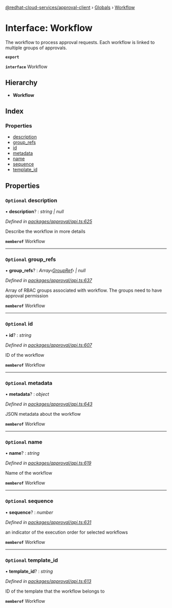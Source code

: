 [@redhat-cloud-services/approval-client](../README.md) › [Globals](../globals.md) › [Workflow](workflow.md)

# Interface: Workflow

The workflow to process approval requests. Each workflow is linked to multiple groups of approvals.

**`export`** 

**`interface`** Workflow

## Hierarchy

* **Workflow**

## Index

### Properties

* [description](workflow.md#optional-description)
* [group_refs](workflow.md#optional-group_refs)
* [id](workflow.md#optional-id)
* [metadata](workflow.md#optional-metadata)
* [name](workflow.md#optional-name)
* [sequence](workflow.md#optional-sequence)
* [template_id](workflow.md#optional-template_id)

## Properties

### `Optional` description

• **description**? : *string | null*

*Defined in [packages/approval/api.ts:625](https://github.com/Hyperkid123/javascript-clients/blob/master/packages/approval/api.ts#L625)*

Describe the workflow in more details

**`memberof`** Workflow

___

### `Optional` group_refs

• **group_refs**? : *Array‹[GroupRef](groupref.md)› | null*

*Defined in [packages/approval/api.ts:637](https://github.com/Hyperkid123/javascript-clients/blob/master/packages/approval/api.ts#L637)*

Array of RBAC groups associated with workflow. The groups need to have approval permission

**`memberof`** Workflow

___

### `Optional` id

• **id**? : *string*

*Defined in [packages/approval/api.ts:607](https://github.com/Hyperkid123/javascript-clients/blob/master/packages/approval/api.ts#L607)*

ID of the workflow

**`memberof`** Workflow

___

### `Optional` metadata

• **metadata**? : *object*

*Defined in [packages/approval/api.ts:643](https://github.com/Hyperkid123/javascript-clients/blob/master/packages/approval/api.ts#L643)*

JSON metadata about the workflow

**`memberof`** Workflow

___

### `Optional` name

• **name**? : *string*

*Defined in [packages/approval/api.ts:619](https://github.com/Hyperkid123/javascript-clients/blob/master/packages/approval/api.ts#L619)*

Name of the workflow

**`memberof`** Workflow

___

### `Optional` sequence

• **sequence**? : *number*

*Defined in [packages/approval/api.ts:631](https://github.com/Hyperkid123/javascript-clients/blob/master/packages/approval/api.ts#L631)*

an indicator of the execution order for selected workflows

**`memberof`** Workflow

___

### `Optional` template_id

• **template_id**? : *string*

*Defined in [packages/approval/api.ts:613](https://github.com/Hyperkid123/javascript-clients/blob/master/packages/approval/api.ts#L613)*

ID of the template that the workflow belongs to

**`memberof`** Workflow

